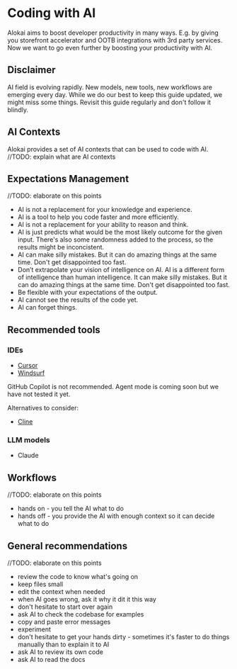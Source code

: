 # Coding with AI

Alokai aims to boost developer productivity in many ways. E.g. by giving you storefront accelerator and OOTB integrations with 3rd party services.
Now we want to go even further by boosting your productivity with AI.

## Disclaimer

AI field is evolving rapidly. New models, new tools, new workflows are emerging every day.
While we do our best to keep this guide updated, we might miss some things.
Revisit this guide regularly and don't follow it blindly.

## AI Contexts

Alokai provides a set of AI contexts that can be used to code with AI.
//TODO: explain what are AI contexts

## Expectations Management

//TODO: elaborate on this points

- AI is not a replacement for your knowledge and experience.
- AI is a tool to help you code faster and more efficiently.
- AI is not a replacement for your ability to reason and think.
- AI is just predicts what would be the most likely outcome for the given input.
There's also some randomness added to the process, so the results might be inconcistent.
- AI can make silly mistakes. But it can do amazing things at the same time. Don't get disappointed too fast.
- Don’t extrapolate your vision of intelligence on AI. AI is a different form of intelligence than human intelligence.
It can make silly mistakes. But it can do amazing things at the same time. Don't get disappointed too fast.
- Be flexible with your expectations of the output.
- AI cannot see the results of the code yet.
- AI can forget things.

## Recommended tools

### IDEs

- [Cursor](https://www.cursor.com/)
- [Windsurf](https://windsurf.dev/)

GitHub Copilot is not recommended. Agent mode is coming soon but we have not tested it yet.

Alternatives to consider:

- [Cline](https://cline.bot/)

### LLM models

- Claude

## Workflows

//TODO: elaborate on this points

- hands on - you tell the AI what to do
- hands off - you provide the AI with enough context so it can decide what to do

## General recommendations

//TODO: elaborate on this points

- review the code to know what's going on
- keep files small
- edit the context when needed
- when AI goes wrong, ask it why it dit it this way
- don't hesitate to start over again
- ask AI to check the codebase for examples
- copy and paste error messages
- experiment
- don't hesitate to get your hands dirty - sometimes it's faster to do things manually than to explain it to AI
- ask AI to review its own code
- ask AI to read the docs
